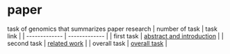 # paper
task of genomics that summarizes paper research
| number of task  | task link |
| ------------- | ------------- |
| first task  | [abstract and introduction](https://github.com/butterfly-sarah/paper/blob/main/genomics%20paper.pdf)  |
| second task  | [related work](https://github.com/butterfly-sarah/paper/blob/main/4_5805508488004110857.pdf)  |
| overall task  | [overall task](https://github.com/butterfly-sarah/paper/blob/main/4_5805508488004110857.pdf)  |
